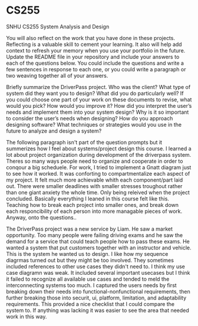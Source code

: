 # CS255
SNHU CS255 System Analysis and Design


You will also reflect on the work that you have done in these projects. Reflecting is a valuable skill to cement your learning. It also will help add context to refresh your memory when you use your portfolio in the future. Update the README file in your repository and include your answers to each of the questions below. You could include the questions and write a few sentences in response to each one, or you could write a paragraph or two weaving together all of your answers.

Briefly summarize the DriverPass project. Who was the client? What type of system did they want you to design?
What did you do particularly well?
If you could choose one part of your work on these documents to revise, what would you pick? How would you improve it?
How did you interpret the user’s needs and implement them into your system design? Why is it so important to consider the user’s needs when designing?
How do you approach designing software? What techniques or strategies would you use in the future to analyze and design a system?

The following paragraph isn't part of the question prompts but it summerizes how I feel about systems/project design this course.
I learned a lot about project organization during development of the driverpass system. Theres so many ways people need to organize and cooperate in order to conqour a big
scheduele. For work, I tried to implement a Gnatt diagram just to see how it worked. It was conforting to compartmentalize each aspect of my project. It felt much more achievable whith each component/part laid out. There were smaller deadlines with smaller stresses troughout rather than one giant anxiety the whole time. Only being releived when the project concluded. Basically everything I leaned in this course felt like this. Teaching how to break each project into smaller ones, and break down each responcibility of each person into more managable pieces of work. Anyway, onto the questions..

The DriverPass project was a new service by Liam. He saw a market opportunity. Too many people were failing driving exams and he saw the demand for a service that could teach 
people how to pass these exams. He wanted a system that put customers together with an instructor and vehicle. This is the system he wanted us to design. I like how my sequence diagrmas turned out but they might be too involved. They sometimes included references to other use cases they didn't need to.
I think my use case diagramn was weak. It included several important usecases but I think it failed to recognize all available use cases and tended to meld the interconnecting systems too much. 
I captured the users needs by first breaking down their needs into functional-nonfunctional requirements, then further breaking those into securit, ui, platform, limitation, and adaptability requirements. This provided a nice checklist that I could compare the system to. If anything was lacking it was easier to see the area that needed work in this way.
